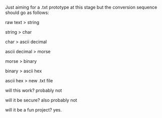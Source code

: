 Just aiming for a .txt prototype at this stage but the conversion sequence should go as follows:

raw text > string

string > char

char > ascii decimal

ascii decimal > morse

morse > binary

binary > ascii hex

ascii hex > new .txt file

will this work? probably not

will it be secure? also probably not

will it be a fun project? yes.
